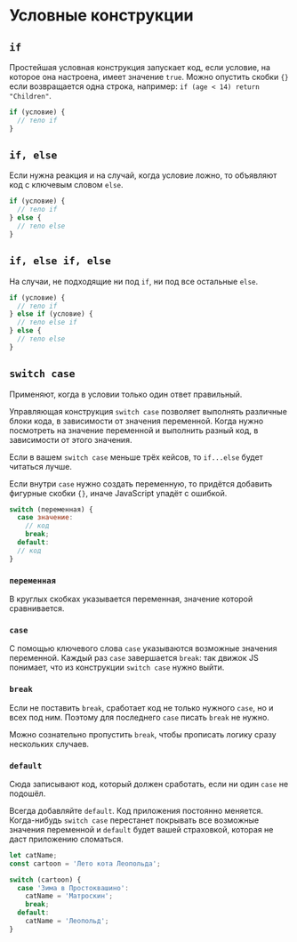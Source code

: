 # Условные конструкции

## `if`

Простейшая условная конструкция запускает код, если условие, на которое она настроена, имеет значение `true`. Можно опустить скобки `{}` если возвращается одна строка, например: `if (age < 14) return "Children"`.

```js
if (условие) {
  // тело if
}
```

## `if, else `

Если нужна реакция и на случай, когда условие ложно, то объявляют код с ключевым словом `else`.

```js
if (условие) {
  // тело if
} else {
  // тело else
}
```

## `if, else if, else`

На случаи, не подходящие ни под `if`, ни под все остальные `else`.

```js
if (условие) {
  // тело if
} else if (условие) {
  // тело else if
} else {
  // тело else
}
```

## `switch case`

Применяют, когда в условии только один ответ правильный.

Управляющая конструкция `switch case` позволяет выполнять различные блоки кода, в зависимости от значения переменной. Когда нужно посмотреть на значение переменной и выполнить разный код, в зависимости от этого значения.

Если в вашем `switch case` меньше трёх кейсов, то `if...else` будет читаться лучше.

Если внутри `case` нужно создать переменную, то придётся добавить фигурные скобки `{}`, иначе JavaScript упадёт с ошибкой.

```js
switch (переменная) {
  case значение:
    // код
    break;
  default:
  // код
}
```

### `переменная`

В круглых скобках указывается переменная, значение которой сравнивается.

### `case`

С помощью ключевого слова `case` указываются возможные значения переменной. Каждый раз `case` завершается `break`: так движок JS понимает, что из конструкции `switch case` нужно выйти.

### `break`

Если не поставить `break`, сработает код не только нужного `case`, но и всех под ним. Поэтому для последнего `case` писать `break` не нужно.

Можно сознательно пропустить `break`, чтобы прописать логику сразу нескольких случаев.

### `default`

Сюда записывают код, который должен сработать, если ни один `case` не подошёл.

Всегда добавляйте `default`. Код приложения постоянно меняется. Когда-нибудь `switch case` перестанет покрывать все возможные значения переменной и `default` будет вашей страховкой, которая не даст приложению cломаться.

```js
let catName;
const cartoon = 'Лето кота Леопольда';

switch (cartoon) {
  case 'Зима в Простоквашино':
    catName = 'Матроскин';
    break;
  default:
    catName = 'Леопольд';
}
```
